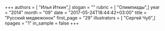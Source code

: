 +++
authors = [ "Илья Иткин",]
slogan = ""
rubric = [ "Олимпиады",]
year = "2014"
month = "09"
date = "2017-05-24T18:44:42+03:00"
title = "Русский медвежонок"
first_page = "29"
illustrators = [ "Сергей Чуб",]
npages = "1"
in_sample = false
+++
